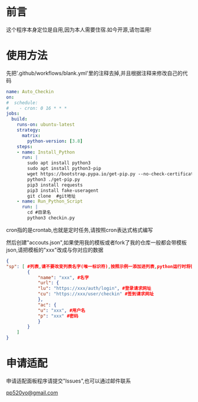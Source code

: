# 前言
这个程序本身定位是自用,因为本人需要住宿.如今开源,请勿滥用!
# 使用方法
先把'.github/workflows/blank.yml'里的注释去掉,并且根据注释来修改自己的代码

```yaml
name: Auto_Checkin
on:
#  schedule:
#    - cron: 0 16 * * *
jobs:
  build:
    runs-on: ubuntu-latest
    strategy:
      matrix:
        python-version: [3.8]
    steps:
    - name: Install_Python
      run: |
        sudo apt install python3
        sudo apt install python3-pip
        wget https://bootstrap.pypa.io/get-pip.py --no-check-certificate
        python3 ./get-pip.py
        pip3 install requests
        pip3 install fake-useragent
        git clone  #git地址
    - name: Run_Python_Script
      run: |
        cd #目录名
        python3 checkin.py
```

cron指的是crontab,也就是定时任务,请按照cron表达式格式编写

然后创建"accouts.json",如果使用我的模板或者fork了我的仓库一般都会带模板json,请把模板的"xxx"改成与你对应的数据

```json
{
"sp": [ #列表,请不要改变列表名字(唯一标识符),按照示例一添加进列表,python运行时将循环列表
        {
            "name": "xxx", #名字
            "url": {
            "lu": "https://xxx/auth/login", #登录请求网址
            "cu": "https://xxx/user/checkin" #签到请求网址
            },
            "ac": {
            "u": "xxx", #用户名
            "p": "xxx" #密码
            }
        }
	]
}
```
# 申请适配

申请适配面板程序请提交"Issues",也可以通过邮件联系

pp520yo@gmail.com
